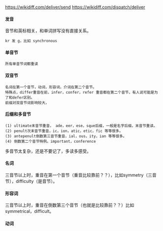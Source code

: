 https://wikidiff.com/deliver/send
https://wikidiff.com/dispatch/deliver

#### 发音

音节和英标相关，和单词拼写没有直接关系。

```
kr 发 g，比如 synchronous
```

#### 单音节
```
所有单音节词都重读
```

#### 双音节
```
名词在第一个音节，动词，形容词，介词在第二个音节。
特殊点，differ重音在前，infer，confer，refer 重音都在第二个音节，有人说可能是为了和defer区别。
前缀对双音节词影响较大，
```

#### 后缀和多音节
```
(1) ultimate末音节重音， ade，eer，ese，sque后缀，一般是名字后缀，末音节重读。
(2) penult次末音节重音，ic，ion，atic，etic，fic 等等很多。
(3) antepenult倒数第三音节重音，ial，ous，ity，ian 等等很多。
(4) 倒数第二个音节特例。important，conference
```
多音节太复杂，还是不要记了，多读多感受。

#### 名词
三音节以上时，重音在第一个音节（重音比较靠前？？），比如symmetry（三音节），difficulty（是音节）。

#### 形容词
三音节以上时，重音在倒数第三个音节（也就是比较靠前？？）比如symmetrical，difficult。

#### 动词
